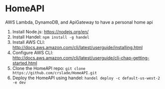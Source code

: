 # HomeAPI
AWS Lambda, DynamoDB, and ApiGateway to have a personal home api

1) Install Node.js: https://nodejs.org/en/
2) Install Handel: `npm install -g handel`
3) Install AWS CLI: http://docs.aws.amazon.com/cli/latest/userguide/installing.html
4) Configure AWS CLI: http://docs.aws.amazon.com/cli/latest/userguide/cli-chap-getting-started.html
5) Clone the HomeAPI repo: `git clone https://github.com/crslade/HomeAPI.git`
6) Deploy the HomeAPI using handel: `handel deploy -c default-us-west-2 -e dev`
